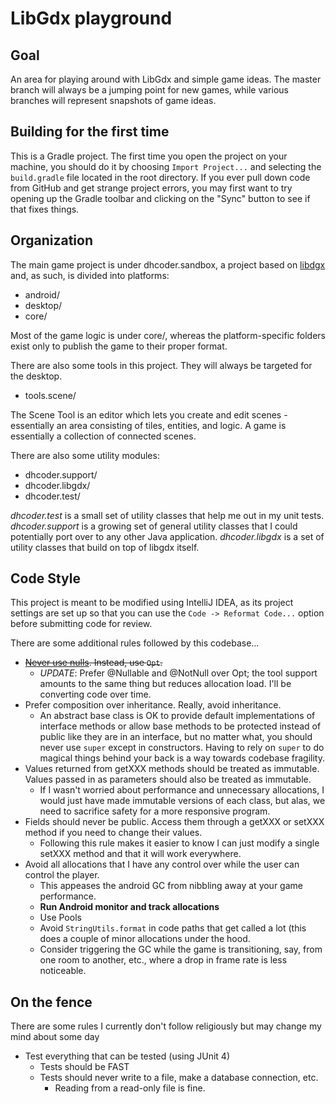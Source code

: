 # LibGdx playground

## Goal

An area for playing around with LibGdx and simple game ideas. The master branch will always be a jumping point for new
games, while various branches will represent snapshots of game ideas.

## Building for the first time

This is a Gradle project. The first time you open the project on your machine, you should do it by choosing
`Import Project...` and selecting the `build.gradle` file located in the root directory. If you ever pull down code
from GitHub and get strange project errors, you may first want to try opening up the Gradle toolbar and clicking on the
"Sync" button to see if that fixes things.

## Organization



The main game project is under dhcoder.sandbox, a project based on [libdgx](http://libgdx.badlogicgames.com/) and, as
such, is divided into platforms:

* android/
* desktop/
* core/

Most of the game logic is under core/, whereas the platform-specific folders exist only to publish the game to their
proper format.

There are also some tools in this project. They will always be targeted for the desktop.

* tools.scene/

The Scene Tool is an editor which lets you create and edit scenes - essentially an area consisting of tiles, entities,
and logic. A game is essentially a collection of connected scenes.

There are also some utility modules:

* dhcoder.support/
* dhcoder.libgdx/
* dhcoder.test/

*dhcoder.test* is a small set of utility classes that help me out in my unit tests.
*dhcoder.support* is a growing set of general utility classes that I could potentially port over to any other Java
application.
*dhcoder.libgdx* is a set of utility classes that build on top of libgdx itself.
 
## Code Style

This project is meant to be modified using IntelliJ IDEA, as its project settings are set up so that you can use the
`Code -> Reformat Code...` option before submitting code for review.
 
There are some additional rules followed by this codebase...


* ~~[Never use nulls](https://code.google.com/p/guava-libraries/wiki/UsingAndAvoidingNullExplained). Instead, use `Opt`.~~
    * *UPDATE*: Prefer @Nullable and @NotNull over Opt; the tool support amounts to the same thing but reduces allocation
load. I'll be converting code over time.
* Prefer composition over inheritance. Really, avoid inheritance. 
    * An abstract base class is OK to provide default implementations of interface methods or allow base methods to be
    protected instead of public like they are in an interface, but no matter what, you should never use `super` except
    in constructors. Having to rely on `super` to do magical things behind your back is a way towards codebase
    fragility.
* Values returned from getXXX methods should be treated as immutable. Values passed in as parameters should also be
treated as immutable.
    * If I wasn't worried about performance and unnecessary allocations, I would just have made immutable versions of
    each class, but alas, we need to sacrifice safety for a more responsive program.
* Fields should never be public. Access them through a getXXX or setXXX method if you need to change their values.
    * Following this rule makes it easier to know I can just modify a single setXXX method and that it will work
    everywhere.
* Avoid all allocations that I have any control over while the user can control the player.
    * This appeases the android GC from nibbling away at your game performance.
    * **Run Android monitor and track allocations**
    * Use Pools
    * Avoid `StringUtils.format` in code paths that get called a lot (this does a couple of minor allocations under the
      hood.
    * Consider triggering the GC while the game is transitioning, say, from one room to another, etc., where a drop in
      frame rate is less noticeable.

## On the fence

There are some rules I currently don't follow religiously but may change my mind about some day

* Test everything that can be tested (using JUnit 4)
    * Tests should be FAST
    * Tests should never write to a file, make a database connection, etc.
        * Reading from a read-only file is fine.    